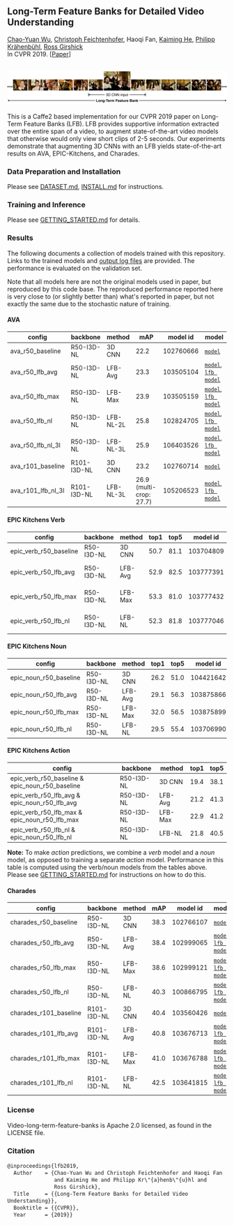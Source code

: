 ## Long-Term Feature Banks for Detailed Video Understanding ##

[Chao-Yuan Wu](https://www.cs.utexas.edu/~cywu/),
[Christoph Feichtenhofer](http://feichtenhofer.github.io/),
Haoqi Fan,
[Kaiming He](http://kaiminghe.com),
[Philipp Kr&auml;henb&uuml;hl](http://www.philkr.net/),
[Ross Girshick](http://rossgirshick.info)
<br/>
In CVPR 2019.
[[Paper](https://arxiv.org/abs/1812.05038)]
<br/>
<br/>

<div align="center">
<img src="figs/lfb_concept_figure.jpg" width="800">
</img></div>

<br/>
This is a Caffe2 based implementation
for our CVPR 2019 paper on Long-Term Feature Banks (LFB).
LFB provides supportive
information extracted over the entire span of a video, to
augment state-of-the-art video models that otherwise would
only view short clips of 2-5 seconds.
Our experiments
demonstrate that augmenting 3D CNNs
with an LFB yields state-of-the-art results
on AVA, EPIC-Kitchens, and Charades.

### Data Preparation and Installation
Please see [DATASET.md](DATASET.md), [INSTALL.md](INSTALL.md) for instructions.

### Training and Inference
Please see [GETTING_STARTED.md](GETTING_STARTED.md) for details.

### Results
The following documents a collection of models trained with this repository.
Links to the trained models and [output log files](https://dl.fbaipublicfiles.com/video-long-term-feature-banks/logs/04_2019_logs.tar.gz) are provided.
The performance is evaluated on the validation set.

Note that all models here are not the original models used in paper,
but reproduced by this code base.
The reproduced performance reported here is very close to (or slightly better than) what's reported in paper,
but not exactly the same due to the stochastic nature of training.

#### AVA
| config | backbone | method | mAP | model id | model |
| ------------- | ------------- | ------------- | ------------- | ------------- | ------------- |
| ava_r50_baseline | R50-I3D-NL | 3D CNN | 22.2 | 102760666 | [`model`](https://dl.fbaipublicfiles.com/video-long-term-feature-banks/102760666/model_final.pkl) |
| ava_r50_lfb_avg | R50-I3D-NL | LFB-Avg | 23.3 | 103505104 | [`model`](https://dl.fbaipublicfiles.com/video-long-term-feature-banks/103505104/model_final.pkl), [`lfb model`](https://dl.fbaipublicfiles.com/video-long-term-feature-banks/103505104/lfb_model.pkl) |
| ava_r50_lfb_max | R50-I3D-NL | LFB-Max | 23.9 | 103505159 | [`model`](https://dl.fbaipublicfiles.com/video-long-term-feature-banks/103505159/model_final.pkl), [`lfb model`](https://dl.fbaipublicfiles.com/video-long-term-feature-banks/103505159/lfb_model.pkl) |
| ava_r50_lfb_nl | R50-I3D-NL | LFB-NL-2L | 25.8 | 102824705 | [`model`](https://dl.fbaipublicfiles.com/video-long-term-feature-banks/102824705/model_final.pkl), [`lfb model`](https://dl.fbaipublicfiles.com/video-long-term-feature-banks/102824705/lfb_model.pkl) |
| ava_r50_lfb_nl_3l | R50-I3D-NL | LFB-NL-3L | 25.9 | 106403526 | [`model`](https://dl.fbaipublicfiles.com/video-long-term-feature-banks/106403526/model_final.pkl), [`lfb model`](https://dl.fbaipublicfiles.com/video-long-term-feature-banks/106403526/lfb_model.pkl) |
| ava_r101_baseline | R101-I3D-NL | 3D CNN | 23.2 | 102760714 | [`model`](https://dl.fbaipublicfiles.com/video-long-term-feature-banks/102760714/model_final.pkl) |
| ava_r101_lfb_nl_3l | R101-I3D-NL | LFB-NL-3L | 26.9 (multi-crop: 27.7) | 105206523 | [`model`](https://dl.fbaipublicfiles.com/video-long-term-feature-banks/105206523/model_final.pkl), [`lfb model`](https://dl.fbaipublicfiles.com/video-long-term-feature-banks/105206523/lfb_model.pkl) |

#### EPIC Kitchens Verb
| config | backbone | method | top1 | top5 | model id | model |
| ------------- | ------------- | ------------- | ------------- | ------------- | ------------- | ------------- |
| epic_verb_r50_baseline | R50-I3D-NL | 3D CNN | 50.7 | 81.1 | 103704809 | [`model`](https://dl.fbaipublicfiles.com/video-long-term-feature-banks/103704809/model_final.pkl) |
| epic_verb_r50_lfb_avg | R50-I3D-NL | LFB-Avg | 52.9 | 82.5 | 103777391 | [`model`](https://dl.fbaipublicfiles.com/video-long-term-feature-banks/103777391/model_final.pkl), [`lfb model`](https://dl.fbaipublicfiles.com/video-long-term-feature-banks/103777391/lfb_model.pkl) |
| epic_verb_r50_lfb_max | R50-I3D-NL | LFB-Max | 53.3 | 81.0 | 103777432 | [`model`](https://dl.fbaipublicfiles.com/video-long-term-feature-banks/103777432/model_final.pkl), [`lfb model`](https://dl.fbaipublicfiles.com/video-long-term-feature-banks/103777432/lfb_model.pkl) |
| epic_verb_r50_lfb_nl | R50-I3D-NL | LFB-NL | 52.3 | 81.8 | 103777046 | [`model`](https://dl.fbaipublicfiles.com/video-long-term-feature-banks/103777046/model_final.pkl), [`lfb model`](https://dl.fbaipublicfiles.com/video-long-term-feature-banks/103777046/lfb_model.pkl) |

#### EPIC Kitchens Noun
| config | backbone | method | top1 | top5 | model id | model |
| ------------- | ------------- | ------------- | ------------- | ------------- | ------------- | ------------- |
| epic_noun_r50_baseline | R50-I3D-NL | 3D CNN | 26.2 | 51.0 | 104421642 | [`model`](https://dl.fbaipublicfiles.com/video-long-term-feature-banks/104421642/model_final.pkl) |
| epic_noun_r50_lfb_avg | R50-I3D-NL | LFB-Avg | 29.1 | 56.3 | 103875866 | [`model`](https://dl.fbaipublicfiles.com/video-long-term-feature-banks/103875866/model_final.pkl) |
| epic_noun_r50_lfb_max | R50-I3D-NL | LFB-Max | 32.0 | 56.5 | 103875899 | [`model`](https://dl.fbaipublicfiles.com/video-long-term-feature-banks/103875899/model_final.pkl) |
| epic_noun_r50_lfb_nl | R50-I3D-NL | LFB-NL | 29.5 | 55.4 | 103706990 | [`model`](https://dl.fbaipublicfiles.com/video-long-term-feature-banks/103706990/model_final.pkl) |

#### EPIC Kitchens Action
| config | backbone | method | top1 | top5 |
| ------------- | ------------- | ------------- | ------------- | ------------- |
| epic_verb_r50_baseline & epic_noun_r50_baseline | R50-I3D-NL | 3D CNN | 19.4 | 38.1 |
| epic_verb_r50_lfb_avg & epic_noun_r50_lfb_avg | R50-I3D-NL | LFB-Avg | 21.2 | 41.3 |
| epic_verb_r50_lfb_max & epic_noun_r50_lfb_max | R50-I3D-NL | LFB-Max | 22.9 | 41.2 |
| epic_verb_r50_lfb_nl & epic_noun_r50_lfb_nl | R50-I3D-NL | LFB-NL | 21.8 | 40.5 |

**Note:** To make *action* predictions, we combine a *verb* model and a *noun* model, as opposed to training a separate *action* model.
Performance in this table is computed using the verb/noun models from the tables above.
Please see [GETTING_STARTED.md](https://github.com/facebookresearch/video-long-term-feature-banks/blob/master/GETTING_STARTED.md#evaluating-epic-kitchens-action-predictions)
for instructions on how to do this.


#### Charades
| config | backbone | method | mAP | model id | model |
| ------------- | ------------- | ------------- | ------------- | ------------- | ------------- |
| charades_r50_baseline | R50-I3D-NL | 3D CNN | 38.3 | 102766107 | [`model`](https://dl.fbaipublicfiles.com/video-long-term-feature-banks/102766107/model_final.pkl) |
| charades_r50_lfb_avg | R50-I3D-NL | LFB-Avg | 38.4 | 102999065 | [`model`](https://dl.fbaipublicfiles.com/video-long-term-feature-banks/102999065/model_final.pkl), [`lfb model`](https://dl.fbaipublicfiles.com/video-long-term-feature-banks/102999065/lfb_model.pkl) |
| charades_r50_lfb_max | R50-I3D-NL | LFB-Max | 38.6 | 102999121 | [`model`](https://dl.fbaipublicfiles.com/video-long-term-feature-banks/102999121/model_final.pkl), [`lfb model`](https://dl.fbaipublicfiles.com/video-long-term-feature-banks/102999121/lfb_model.pkl) |
| charades_r50_lfb_nl | R50-I3D-NL | LFB-NL | 40.3 | 100866795 | [`model`](https://dl.fbaipublicfiles.com/video-long-term-feature-banks/100866795/model_final.pkl), [`lfb model`](https://dl.fbaipublicfiles.com/video-long-term-feature-banks/100866795/lfb_model.pkl) |
| charades_r101_baseline | R101-I3D-NL | 3D CNN | 40.4 | 103560426 | [`model`](https://dl.fbaipublicfiles.com/video-long-term-feature-banks/103560426/model_final.pkl) |
| charades_r101_lfb_avg | R101-I3D-NL | LFB-Avg | 40.8 | 103676713 | [`model`](https://dl.fbaipublicfiles.com/video-long-term-feature-banks/103676713/model_final.pkl), [`lfb model`](https://dl.fbaipublicfiles.com/video-long-term-feature-banks/103676713/lfb_model.pkl) |
| charades_r101_lfb_max | R101-I3D-NL | LFB-Max | 41.0 | 103676788 | [`model`](https://dl.fbaipublicfiles.com/video-long-term-feature-banks/103676788/model_final.pkl), [`lfb model`](https://dl.fbaipublicfiles.com/video-long-term-feature-banks/103676788/lfb_model.pkl) |
| charades_r101_lfb_nl | R101-I3D-NL | LFB-NL | 42.5 | 103641815 | [`model`](https://dl.fbaipublicfiles.com/video-long-term-feature-banks/103641815/model_final.pkl), [`lfb model`](https://dl.fbaipublicfiles.com/video-long-term-feature-banks/103641815/lfb_model.pkl) |


### License
Video-long-term-feature-banks is Apache 2.0 licensed, as found in the LICENSE file.


### Citation
```
@inproceedings{lfb2019,
  Author    = {Chao-Yuan Wu and Christoph Feichtenhofer and Haoqi Fan
               and Kaiming He and Philipp Kr\"{a}henb\"{u}hl and
               Ross Girshick},
  Title     = {{Long-Term Feature Banks for Detailed Video Understanding}},
  Booktitle = {{CVPR}},
  Year      = {2019}}
```
